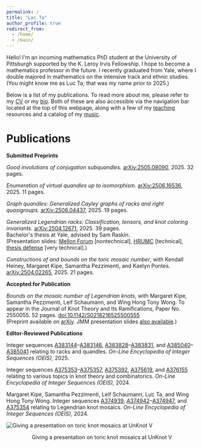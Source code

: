 ```yaml
---
permalink: /
title: "Lực Ta"
author_profile: true
redirect_from: 
  - /home/
  - /main/
---
```


Hello! I'm an incoming mathematics PhD student at the University of Pittsburgh supported by the K. Leroy Irvis Fellowship. I hope to become a mathematics professor in the future. I recently graduated from Yale, where I double majored in mathematics on the intensive track and ethnic studies. (You might know me as Luc Ta; that was my name prior to 2025.) 

Below is a list of my publications. To read more about me, please refer to my [CV](https://luc-ta.github.io/cv/) or my [bio](https://luc-ta.github.io/about/). Both of these are also accessible via the navigation bar located at the top of this webpage, along with a few of my [teaching](https://luc-ta.github.io/teaching/) resources and a catalog of my [music](https://luc-ta.github.io/music/).

Publications
======



**Submitted Preprints**

_Good involutions of conjugation subquandles._ [arXiv:2505.08090](https://arxiv.org/abs/2505.08090), 2025. 32 pages.

_Enumeration of virtual quandles up to isomorphism._ [arXiv:2506.16536](https://arxiv.org/abs/2506.16536), 2025. 11 pages.

_Graph quandles: Generalized Cayley graphs of racks and right quasigroups._ [arXiv:2506.04437](https://arxiv.org/abs/2506.04437), 2025. 19 pages.

_Generalized Legendrian racks: Classification, tensors, and knot coloring invariants._ [arXiv:2504.12671](https://arxiv.org/abs/2504.12671), 2025. 39 pages.\
Bachelor's thesis at Yale, advised by Sam Raskin.\
(Presentation slides: [Mellon Forum](../files/mellon.pdf) \[nontechnical\], [HRUMC](../files/hrumc.pdf) \[technical\], [thesis defense](../files/defense.pdf) \[very technical\].)

_Constructions of and bounds on the toric mosaic number_, with Kendall Heiney, Margaret Kipe, Samantha Pezzimenti, and Kaelyn Pontes. [arXiv:2504.02265](https://doi.org/10.48550/arXiv.2504.02265), 2025. 21 pages.

**Accepted for Publication**

_Bounds on the mosaic number of Legendrian knots_, with Margaret Kipe, Samantha Pezzimenti, Leif Schaumann, and Wing Hong Tony Wong. To appear in the Journal of Knot Theory and Its Ramifications, Paper No. 2550055. 52 pages. [doi:10.1142/S0218216525500555](https://doi.org/10.1142/S0218216525500555)\
(Preprint available on [arXiv](https://arxiv.org/abs/2410.08064). JMM presentation slides [also available](../files/computing-legendrian-mosaic-numbers.pdf).)

**Editor-Reviewed Publications**

Integer sequences [A383144](https://oeis.org/A383144)–[A383146](https://oeis.org/A383146), [A383828](https://oeis.org/A383828)–[A383831](https://oeis.org/A383831), and [A385040](https://oeis.org/A385040)–[A385041](https://oeis.org/A385041) relating to racks and quandles. _On-Line Encyclopedia of Integer Sequences (OEIS),_ 2025.

Integer sequences [A375353](https://oeis.org/A375353)–[A375357](https://oeis.org/A375357), [A375392](https://oeis.org/A375392), [A375619](https://oeis.org/A375619), and [A376155](https://oeis.org/A376155) relating to various topics in knot theory and combinatorics. _On-Line Encyclopedia of Integer Sequences (OEIS),_ 2024.

Margaret Kipe, Samantha Pezzimenti, Leif Schaumann, Lực Ta, and Wing Hong Tony Wong. Integer sequences [A374939](https://oeis.org/A374939), [A374942](https://oeis.org/A374942)–[A374947](https://oeis.org/A374947), and [A375354](https://oeis.org/A375354) relating to Legendrian knot mosaics. _On-Line Encyclopedia of Integer Sequences (OEIS),_ 2024.

![Giving a presentation on toric knot mosaics at UnKnot V](https://luc-ta.github.io/images/presenting.jpg)
<p style="text-align: center;">Giving a presentation on toric knot mosaics at UnKnot V</p>
